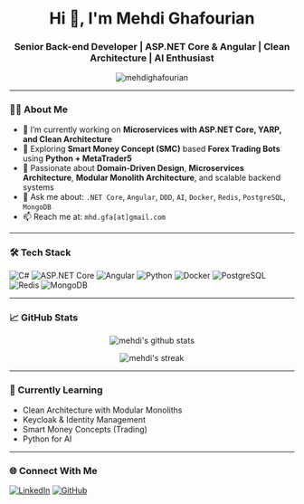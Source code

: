 <h1 align="center">Hi 👋, I'm Mehdi Ghafourian</h1>
<h3 align="center">Senior Back-end Developer | ASP.NET Core & Angular | Clean Architecture | AI Enthusiast</h3>

<p align="center">
  <img src="https://komarev.com/ghpvc/?username=mehdighafourian&label=Profile%20views&color=0e75b6&style=flat" alt="mehdighafourian" />
</p>

---

### 👨‍💻 About Me

- 🔭 I’m currently working on **Microservices with ASP.NET Core, YARP, and Clean Architecture**
- 🌱 Exploring **Smart Money Concept (SMC)** based **Forex Trading Bots** using **Python + MetaTrader5**
- 👯 Passionate about **Domain-Driven Design**, **Microservices Architecture**, **Modular Monolith Architecture**, and scalable backend systems
- 💬 Ask me about: `.NET Core`, `Angular`, `DDD`, `AI`, `Docker`, `Redis`, `PostgreSQL`, `MongoDB`
- 📫 Reach me at: `mhd.gfa[at]gmail.com`

---

### 🛠️ Tech Stack

![C#](https://img.shields.io/badge/C%23-239120?style=for-the-badge&logo=c-sharp&logoColor=white)
![ASP.NET Core](https://img.shields.io/badge/ASP.NET_Core-512BD4?style=for-the-badge&logo=dotnet&logoColor=white)
![Angular](https://img.shields.io/badge/Angular-DD0031?style=for-the-badge&logo=angular&logoColor=white)
![Python](https://img.shields.io/badge/Python-3776AB?style=for-the-badge&logo=python&logoColor=white)
![Docker](https://img.shields.io/badge/Docker-2496ED?style=for-the-badge&logo=docker&logoColor=white)
![PostgreSQL](https://img.shields.io/badge/PostgreSQL-4169E1?style=for-the-badge&logo=postgresql&logoColor=white)
![Redis](https://img.shields.io/badge/Redis-DC382D?style=for-the-badge&logo=redis&logoColor=white)
![MongoDB](https://img.shields.io/badge/MongoDB-4EA94B?style=for-the-badge&logo=mongodb&logoColor=white)

---

### 📈 GitHub Stats

<p align="center">
  <img src="https://github-readme-stats.vercel.app/api?username=mehdighafourian&show_icons=true&theme=radical" alt="mehdi's github stats" />
</p>

<p align="center">
  <img src="https://github-readme-streak-stats.herokuapp.com/?user=mehdighafourian&theme=radical" alt="mehdi's streak" />
</p>

---

### 🧠 Currently Learning
- Clean Architecture with Modular Monoliths
- Keycloak & Identity Management
- Smart Money Concepts (Trading)
- Python for AI

---

### 🌐 Connect With Me

[![LinkedIn](https://img.shields.io/badge/LinkedIn-blue?style=flat-square&logo=linkedin&logoColor=white)](https://www.linkedin.com/in/mehdighafourian)
[![GitHub](https://img.shields.io/badge/GitHub-100000?style=flat-square&logo=github&logoColor=white)](https://github.com/mehdighafourian)


